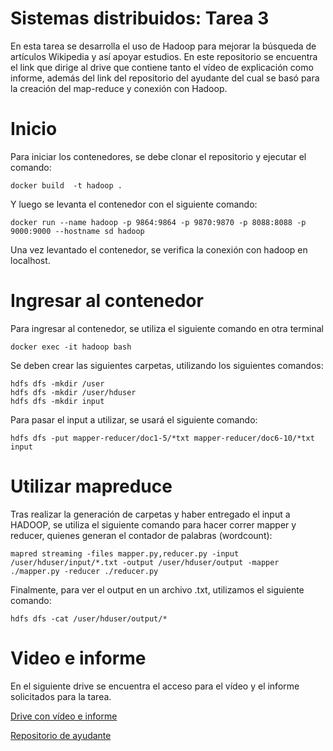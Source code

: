 
# Sistemas distribuidos: Tarea 3

En esta tarea se desarrolla el uso de Hadoop para mejorar la búsqueda de artículos Wikipedia y así apoyar estudios. En este repositorio se encuentra el link que dirige al drive que contiene tanto el vídeo de explicación como informe, además del link del repositorio del ayudante del cual se basó para la creación del map-reduce y conexión con Hadoop.

# Inicio
Para iniciar los contenedores, se debe clonar el repositorio y ejecutar el comando:

    docker build  -t hadoop .
Y luego se levanta el contenedor con el siguiente comando:

    docker run --name hadoop -p 9864:9864 -p 9870:9870 -p 8088:8088 -p 9000:9000 --hostname sd hadoop
Una vez levantado el contenedor, se verifica la conexión con hadoop en localhost.
# Ingresar al contenedor
Para ingresar al contenedor, se utiliza el siguiente comando en otra terminal
    
    docker exec -it hadoop bash
Se deben crear las siguientes carpetas, utilizando los siguientes comandos:
   
    hdfs dfs -mkdir /user
    hdfs dfs -mkdir /user/hduser
    hdfs dfs -mkdir input	

Para pasar el input a utilizar, se usará el siguiente comando:

    hdfs dfs -put mapper-reducer/doc1-5/*txt mapper-reducer/doc6-10/*txt input

# Utilizar mapreduce
Tras realizar la generación de carpetas y haber entregado el input a HADOOP, se utiliza el siguiente comando para hacer correr mapper y reducer, quienes generan el contador de palabras (wordcount):

    mapred streaming -files mapper.py,reducer.py -input /user/hduser/input/*.txt -output /user/hduser/output -mapper ./mapper.py -reducer ./reducer.py

Finalmente, para ver el output en un archivo .txt, utilizamos el siguiente comando:

    hdfs dfs -cat /user/hduser/output/*


# Video e informe
En el siguiente drive se encuentra el acceso para el vídeo y el informe solicitados para la tarea.

[Drive con vídeo e informe](https://drive.google.com/drive/folders/1WJGvCNPXYalMSL2bNtLYHZvPopZ-k058?usp=sharing)

[Repositorio de ayudante](https://github.com/Naikelin/map-reduce-hadoop)
